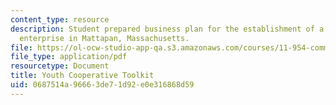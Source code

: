 ```yaml
---
content_type: resource
description: Student prepared business plan for the establishment of a youth-run community
  enterprise in Mattapan, Massachusetts.
file: https://ol-ocw-studio-app-qa.s3.amazonaws.com/courses/11-954-community-owned-enterprise-and-civic-participation-spring-2005/0687514a96663de71d92e0e316868d59_youthtoolkit.pdf
file_type: application/pdf
resourcetype: Document
title: Youth Cooperative Toolkit
uid: 0687514a-9666-3de7-1d92-e0e316868d59
---
```

